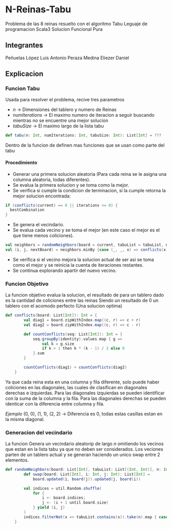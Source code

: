 # N-Reinas-Tabu
Problema de las 8 reinas resuelto con el algoritmo Tabu
Leguaje de programacion Scala3
Solucion Funcional Pura

## Integrantes
Peñuelas López Luis Antonio
Peraza Medina Eliezer Daniel

## Explicacion

### Funcion Tabu
Usada para resolver el problema, recive tres parametros
- *n* -> Dimensiones del tablero y numero de Reinas
- *numIterations* -> El maximo numero de iteracion a seguir buscando mientras no se encuentre una mejor solucion
- *tabuSize* -> El maximo largo de la lista tabu

``` Scala
def tabu(n: Int, numIterations: Int, tabuSize: Int): List[Int] = ???

```

Dentro de la funcion de definen mas funciones que se usan como parte del tabu

#### Procedimiento
- Generar una primera solucion aleatoria (Para cada reina se le asigna una columna aleatoria, todas diferentes).
- Se evalua la primera solucion y se toma como la mejor.
- Se verifica si cumple la condicion de terminacion, si la cumple retorna la mejor solucion encontrada:
``` Scala
if (conflicts(current) == 0 || iterations <= 0) {
  bestCombination
}
```
- Se genera el vecindario.
- Se evalua cada vecino y se toma el mejor (en este caso el mejor es el que tiene menos coliciones).
``` Scala
val neighbors = randomNeighbors(board = current, tabuList = tabuList, n = n)
val (i, j, nextBoard) = neighbors.minBy {case (_, _, x) => conflicts(x)}
```
- Se verifica si el vecino mejora la solucion actual de ser asi se toma como el mejor y se reinicia la cuenta de iteraciones restantes.
- Se continua explorando apartir del nuevo vecino. 

### Funcion Objetivo
La funcion objetivo evalua la solucion, el resultado de para un tablero dado es la cantidad de coliciones entre las reinas
Siendo un resultado de 0 un tablero con el acomodo perfecto (Una solucion optima)

``` Scala
def conflicts(board: List[Int]): Int = {
        val diag1 = board.zipWithIndex.map((c, r) => c + r)
        val diag2 = board.zipWithIndex.map((c, r) => c - r)

        def countConflicts(seq: List[Int]): Int = {
            seq.groupBy(identity).values.map { g =>
                val k = g.size
                if k > 1 then k * (k - 1) / 2 else 0
            }.sum
        }

        countConflicts(diag1) + countConflicts(diag2)
    }
```
Ya que cada reina esta en una columna y fila diferente, solo puede haber coliciones en las diagonales, las cuales de clasifican en diagonales derechas e izquierdas.
Para las diagonales izquierdas se pueden identificar con la suma de la columna y la fila.
Para las diagonales derechas se pueden identicar con la diferencia entre columna y fila.

*Ejemplo*
(0, 0), (1, 1), (2, 2) -> Diferencia es 0, todas estas casillas estan en la misma diagonal.

### Generacion del vecindario

La funcion Genera un vecindario aleatorip de largo *n* omitiendo los vecinos que estan en la lista tabu ya que no deben ser considerados.
Los veciones parten de un tablero actual y se generan haciendo un unico swap entre 2 elementos.

``` Scala
def randomNeighbors(board: List[Int], tabuList: List[(Int, Int)], n: Int): List[(Int, Int, List[Int])] = {
        def swap(board: List[Int], i: Int, j: Int): List[Int] =
            board.updated(i, board(j)).updated(j, board(i))

        val indices = util.Random.shuffle(
            for {
                i <- board.indices; 
                j <- (i + 1 until board.size) 
            } yield (i, j)
        )
        indices.filterNot(x => tabuList.contains(x)).take(n).map { case (i, j) => (i, j, swap(board, i, j)) }.toList
    }
```

